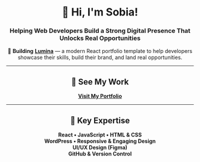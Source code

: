 <div align="center">

# 👋 Hi, I'm Sobia!

<h3>Helping Web Developers Build a Strong Digital Presence That Unlocks Real Opportunities</h3>

🎨 <strong>Building</strong> [<strong>Lumina</strong>](https://tally.so/r/3XPpWd) — a modern React portfolio template to help developers showcase their skills, build their brand, and land real opportunities.

---

## 🔗 See My Work  
[**Visit My Portfolio**](https://sobia-portfolio.netlify.app)

---

## 🌟 Key Expertise
<p align="center">
  <strong>React • JavaScript • HTML & CSS</strong><br>
  <strong>WordPress • Responsive & Engaging Design</strong><br>
  <strong>UI/UX Design (Figma)</strong><br>
  <strong>GitHub & Version Control</strong>
</p>

</div>





